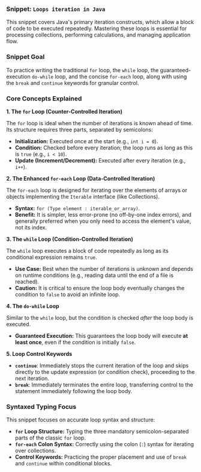 ### Snippet: `Loops iteration in Java`

This snippet covers Java's primary iteration constructs, which allow a block of code to be executed repeatedly. Mastering these loops is essential for processing collections, performing calculations, and managing application flow.

### Snippet Goal

To practice writing the traditional `for` loop, the `while` loop, the guaranteed-execution `do-while` loop, and the concise `for-each` loop, along with using the `break` and `continue` keywords for granular control.

### Core Concepts Explained

**1. The `for` Loop (Counter-Controlled Iteration)**

The `for` loop is ideal when the number of iterations is known ahead of time. Its structure requires three parts, separated by semicolons:

* **Initialization:** Executed once at the start (e.g., `int i = 0`).
* **Condition:** Checked before every iteration; the loop runs as long as this is `true` (e.g., `i < 10`).
* **Update (Increment/Decrement):** Executed after every iteration (e.g., `i++`).

**2. The Enhanced `for-each` Loop (Data-Controlled Iteration)**

The `for-each` loop is designed for iterating over the elements of arrays or objects implementing the `Iterable` interface (like Collections).

* **Syntax:** `for (Type element : iterable_or_array)`.
* **Benefit:** It is simpler, less error-prone (no off-by-one index errors), and generally preferred when you only need to access the element's value, not its index.

**3. The `while` Loop (Condition-Controlled Iteration)**

The `while` loop executes a block of code repeatedly as long as its conditional expression remains `true`.

* **Use Case:** Best when the number of iterations is unknown and depends on runtime conditions (e.g., reading data until the end of a file is reached).
* **Caution:** It is critical to ensure the loop body eventually changes the condition to `false` to avoid an infinite loop.

**4. The `do-while` Loop**

Similar to the `while` loop, but the condition is checked *after* the loop body is executed.

* **Guaranteed Execution:** This guarantees the loop body will execute **at least once**, even if the condition is initially `false`.

**5. Loop Control Keywords**

* **`continue`**: Immediately stops the current iteration of the loop and skips directly to the update expression (or condition check), proceeding to the next iteration.
* **`break`**: Immediately terminates the entire loop, transferring control to the statement immediately following the loop body.

### Syntaxed Typing Focus

This snippet focuses on accurate loop syntax and structure:

* **`for` Loop Structure:** Typing the three mandatory semicolon-separated parts of the classic `for` loop.
* **`for-each` Colon Syntax:** Correctly using the colon (`:`) syntax for iterating over collections.
* **Control Keywords:** Practicing the proper placement and use of `break` and `continue` within conditional blocks.